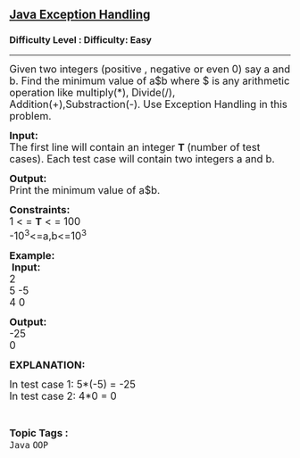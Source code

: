 <h2><a href="https://www.geeksforgeeks.org/problems/java-exception-handling/1?page=1&category=Java&difficulty=Easy&status=unsolved&sortBy=submissions">Java Exception Handling</a></h2><h3>Difficulty Level : Difficulty: Easy</h3><hr><div class="problems_problem_content__Xm_eO"><p><span style="font-size:18px">Given two integers (positive , negative or even 0) say a and b. Find the minimum value of a$b where $ is&nbsp;any arithmetic operation&nbsp;like multiply(*), Divide(/), Addition(+),Substraction(-). Use Exception Handling in this problem.</span></p>

<p><span style="font-size:18px"><strong>Input:&nbsp;</strong><br>
The first line will&nbsp;contain&nbsp;an&nbsp;integer&nbsp;<strong>T&nbsp;</strong>(number of test cases). Each test case will contain two integers a and b.</span></p>

<p><span style="font-size:18px"><strong>Output:&nbsp;</strong><br>
Print the minimum value of a$b.</span></p>

<p><span style="font-size:18px"><strong>Constraints:&nbsp;</strong><br>
1 &lt; =&nbsp;<strong>T</strong>&nbsp;&lt; = 100<br>
-10<sup>3</sup>&lt;=a,b&lt;=10<sup>3</sup></span></p>

<p><span style="font-size:18px"><strong>Example:<br>
&nbsp;Input:</strong><br>
2<br>
5 -5<br>
4 0</span></p>

<p><span style="font-size:18px"><strong>Output:</strong><br>
-25<br>
0</span></p>

<p><span style="font-size:18px"><strong>EXPLANATION:</strong></span></p>

<p><span style="font-size:18px">In test case 1: 5*(-5) = -25<br>
In test case 2: 4*0 = 0</span></p>
</div><br><p><span style=font-size:18px><strong>Topic Tags : </strong><br><code>Java</code>&nbsp;<code>OOP</code>&nbsp;